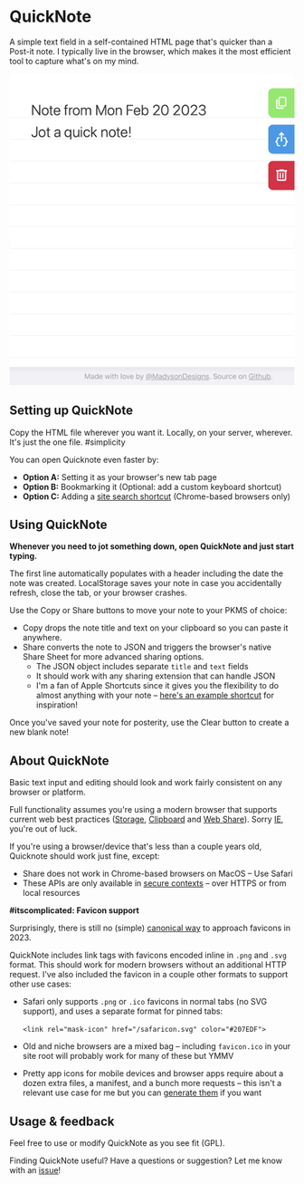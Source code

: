 # QuickNote

A simple text field in a self-contained HTML page that's quicker than a Post-it note. I typically live in the browser, which makes it the most efficient tool to capture what's on my mind.

![](screenshot.png)

## Setting up QuickNote

Copy the HTML file wherever you want it. Locally, on your server, wherever. It's just the one file. #simplicity

You can open Quicknote even faster by:
- **Option A:** Setting it as your browser's new tab page
- **Option B:** Bookmarking it (Optional: add a custom keyboard shortcut)
- **Option C:** Adding a [site search shortcut](https://support.google.com/chrome/answer/95426) (Chrome-based browsers only)

## Using QuickNote

**Whenever you need to jot something down, open QuickNote and just start typing.**

The first line automatically populates with a header including the date the note was created. LocalStorage saves your note in case you accidentally refresh, close the tab, or your browser crashes.

Use the Copy or Share buttons to move your note to your PKMS of choice:
- Copy drops the note title and text on your clipboard so you can paste it anywhere.
- Share converts the note to JSON and triggers the browser's native Share Sheet for more advanced sharing options.
  - The JSON object includes separate `title` and `text` fields
  - It should work with any sharing extension that can handle JSON
  - I'm a fan of Apple Shortcuts since it gives you the flexibility to do almost anything with your note – [here's an example shortcut](https://www.icloud.com/shortcuts/4a9b13aaa0d541199fe17cc064c4ba68) for inspiration!

Once you've saved your note for posterity, use the Clear button to create a new blank note!

## About QuickNote

Basic text input and editing should look and work fairly consistent on any browser or platform.

Full functionality assumes you're using a modern browser that supports current web best practices ([Storage](https://developer.mozilla.org/en-US/docs/Web/API/Storage_API#browser_compatibility), [Clipboard](https://developer.mozilla.org/en-US/docs/Web/API/Clipboard_API#browser_compatibility) and [Web Share](https://developer.mozilla.org/en-US/docs/Web/API/Web_Share_API#browser_compatibility)). Sorry [IE](https://img.buzzfeed.com/buzzfeed-static/static/2019-07/24/10/asset/d281f80a1f45/anigif_sub-buzz-2733-1563964464-1.gif), you're out of luck.

If you're using a browser/device that's less than a couple years old, Quicknote should work just fine, except:
- Share does not work in Chrome-based browsers on MacOS – Use Safari
- These APIs are only available in [secure contexts](https://developer.mozilla.org/en-US/docs/Web/Security/Secure_Contexts) – over HTTPS or from local resources

**#itscomplicated: Favicon support**

Surprisingly, there is still no (simple) [canonical way](https://dev.to/masakudamatsu/favicon-nightmare-how-to-maintain-sanity-3al7) to approach favicons in 2023.

QuickNote includes link tags with favicons encoded inline in `.png` and `.svg` format. This should work for modern browsers without an additional HTTP request. I've also included the favicon in a couple other formats to support other use cases:
- Safari only supports `.png` or `.ico` favicons in normal tabs (no SVG support), and uses a separate format for pinned tabs:

    `<link rel="mask-icon" href="/safaricon.svg" color="#207EDF">`
- Old and niche browsers are a mixed bag – including `favicon.ico` in your site root will probably work for many of these but YMMV
- Pretty app icons for mobile devices and browser apps require about a dozen extra files, a manifest, and a bunch more requests – this isn't a relevant use case for me but you can [generate them](https://realfavicongenerator.net/) if you want


## Usage & feedback

Feel free to use or modify QuickNote as you see fit (GPL).

Finding QuickNote useful? Have a questions or suggestion? Let me know with an [issue](https://github.com/madysondesigns/quicknote/issues)!
